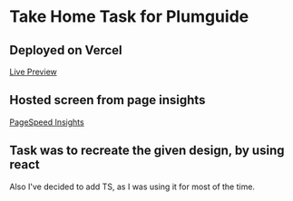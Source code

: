 # Take Home Task for Plumguide

## Deployed on Vercel

[Live Preview](https://plumguide-task.vercel.app/)

## Hosted screen from page insights

[PageSpeed Insights](https://ibb.co/vP79Tqr)

## Task was to recreate the given design, by using react

Also I've decided to add TS, as I was using it for most of the time.
